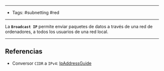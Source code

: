 -------
- Tags: #subnetting #red
------

La **`Broadcast IP`** permite enviar paquetes de datos a través de una red de ordenadores, a todos los usuarios de una red local.


---
## Referencias

- Conversor `CIDR` a `IPv4`: [IpAddressGuide](https://www.ipaddressguide.com/cidr)